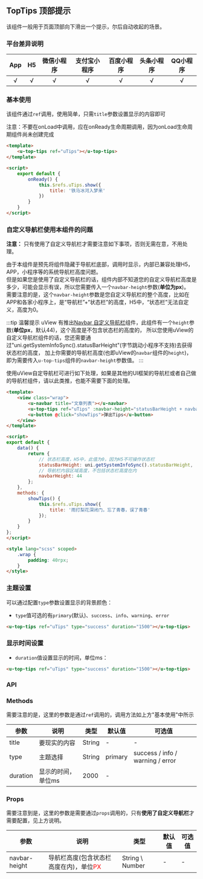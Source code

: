 ## TopTips 顶部提示

<demo-model url="/pages/componentsA/topTips/index"></demo-model>


该组件一般用于页面顶部向下滑出一个提示，尔后自动收起的场景。

### 平台差异说明

|App|H5|微信小程序|支付宝小程序|百度小程序|头条小程序|QQ小程序|
|:-:|:-:|:-:|:-:|:-:|:-:|:-:|
|√|√|√|√|√|√|√|

### 基本使用

该组件通过`ref`调用，使用简单，只需`title`参数设置显示的内容即可  

注意：不要在onLoad中调用，应在onReady生命周期调用，因为onLoad生命周期组件尚未创建完成

```html
<template>
	<u-top-tips ref="uTips"></u-top-tips>
</template>

<script>
	export default {
		onReady() {
			this.$refs.uTips.show({
				title: '铁马冰河入梦来'
			})
		}
	}
</script>
```

### 自定义导航栏使用本组件的问题

**注意：** 只有使用了自定义导航栏才需要注意如下事项，否则无需在意，不用处理。

由于本组件是预先将组件隐藏于导航栏底部，调用时显示，内部已兼容处理H5，APP，小程序等的系统导航栏高度问题。  
但是如果您是使用了自定义导航栏的话，组件内部不知道您的自定义导航栏高度是多少，可能会显示有误，所以您需要传入一个`navbar-height`参数(**单位为px**)。  
需要注意的是，这个`navbar-height`参数是您自定义导航栏的整个高度，比如在APP和各家小程序上，是“导航栏”+“状态栏”的高度，H5中，“状态栏”无法自定义，高度为0。

:::tip 温馨提示
uView 有推出[Navbar 自定义导航栏](/components/navbar.html)组件，此组件有一个`height`参数(**单位px**，默认44)，这个高度是不包含状态栏的高度的，
所以您使用uView的自定义导航栏组件的话，您还需要通过"uni.getSystemInfoSync().statusBarHeight"(字节跳动小程序不支持)去获得状态栏的高度，
加上你需要的导航栏高度(也即uView的`navbar`组件的`height`)，即为需要传入`u-top-tips`组件的`navbar-height`参数值。
:::

使用uView自定导航栏可进行如下处理，如果是其他的UI框架的导航栏或者自己做的导航栏组件，请以此类推，也能不需要下面的处理。

```html
<template>
	<view class="wrap">
		<u-navbar title="文章列表"></u-navbar>
		<u-top-tips ref="uTips" :navbar-height="statusBarHeight + navbarHeight"></u-top-tips>
		<u-button @click="showTips">弹出Tips</u-button>
	</view>
</template>

<script>
export default {
	data() {
		return {
			// 状态栏高度，H5中，此值为0，因为H5不可操作状态栏
			statusBarHeight: uni.getSystemInfoSync().statusBarHeight,
			// 导航栏内容区域高度，不包括状态栏高度在内
			navbarHeight: 44
		};
	},
	methods: {
		showTips() {
			this.$refs.uTips.show({
				title: '雨打梨花深闭门，忘了青春，误了青春'
			});
		}
	}
};
</script>

<style lang="scss" scoped>
	.wrap {
		padding: 40rpx;
	}
</style>
```

### 主题设置

可以通过配置`type`参数设置显示的背景颜色：

- `type`值可选的有`primary`(默认)、`success`、`info`、`warning`、`error`

```html
<u-top-tips ref="uTips" type="success" duration="1500"></u-top-tips>
```

### 显示时间设置

- `duration`值设置显示的时间，单位ms：

```html
<u-top-tips ref="uTips" type="success" duration="1500"></u-top-tips>
```

### API

### Methods

需要注意的是，这里的参数是通过`ref`调用的，调用方法如上方"基本使用"中所示

| 参数          | 说明            | 类型            | 默认值             |  可选值   |
|-------------  |---------------- |---------------|------------------ |-------- |
| title | 要现实的内容  | String | - | - |
| type | 主题选择  | String | primary | success / info / warning / error |
| duration | 显示的时间，单位ms | 2000  | - |


### Props

需要注意到是，这里的参数是需要通过`props`调用的，只有**使用了自定义导航栏**才需要配置，见上方说明。

| 参数          | 说明            | 类型            | 默认值             |  可选值   |
|-------------  |---------------- |---------------|------------------ |-------- |
| navbar-height | 导航栏高度(包含状态栏高度在内)，单位<span style="color: red">PX</span>  | String \ Number | - | - |

